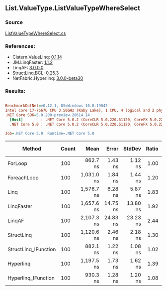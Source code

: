 ﻿## List.ValueType.ListValueTypeWhereSelect

### Source
[ListValueTypeWhereSelect.cs](../LinqBenchmarks/List/ValueType/ListValueTypeWhereSelect.cs)

### References:
- Cistern.ValueLinq: [0.1.14](https://www.nuget.org/packages/Cistern.ValueLinq/0.1.14)
- JM.LinqFaster: [1.1.2](https://www.nuget.org/packages/JM.LinqFaster/1.1.2)
- LinqAF: [3.0.0.0](https://www.nuget.org/packages/LinqAF/3.0.0.0)
- StructLinq.BCL: [0.25.3](https://www.nuget.org/packages/StructLinq.BCL/0.25.3)
- NetFabric.Hyperlinq: [3.0.0-beta30](https://www.nuget.org/packages/NetFabric.Hyperlinq/3.0.0-beta30)

### Results:
``` ini

BenchmarkDotNet=v0.12.1, OS=Windows 10.0.19042
Intel Core i7-7567U CPU 3.50GHz (Kaby Lake), 1 CPU, 4 logical and 2 physical cores
.NET Core SDK=5.0.200-preview.20614.14
  [Host]        : .NET Core 5.0.2 (CoreCLR 5.0.220.61120, CoreFX 5.0.220.61120), X64 RyuJIT
  .NET Core 5.0 : .NET Core 5.0.2 (CoreCLR 5.0.220.61120, CoreFX 5.0.220.61120), X64 RyuJIT

Job=.NET Core 5.0  Runtime=.NET Core 5.0  

```
|               Method | Count |       Mean |    Error |   StdDev | Ratio | RatioSD |  Gen 0 | Gen 1 | Gen 2 | Allocated |
|--------------------- |------ |-----------:|---------:|---------:|------:|--------:|-------:|------:|------:|----------:|
|              ForLoop |   100 |   862.7 ns |  1.43 ns |  1.12 ns |  1.00 |    0.00 |      - |     - |     - |         - |
|          ForeachLoop |   100 | 1,031.0 ns |  1.84 ns |  1.44 ns |  1.20 |    0.00 |      - |     - |     - |         - |
|                 Linq |   100 | 1,576.7 ns |  6.28 ns |  5.87 ns |  1.83 |    0.01 | 0.1335 |     - |     - |     280 B |
|           LinqFaster |   100 | 1,657.6 ns | 14.75 ns | 13.80 ns |  1.92 |    0.02 | 2.4433 |     - |     - |    5112 B |
|               LinqAF |   100 | 2,107.3 ns | 24.83 ns | 23.23 ns |  2.44 |    0.03 |      - |     - |     - |         - |
|           StructLinq |   100 | 1,120.6 ns |  2.46 ns |  2.18 ns |  1.30 |    0.00 | 0.0343 |     - |     - |      72 B |
| StructLinq_IFunction |   100 |   882.1 ns |  1.22 ns |  1.08 ns |  1.02 |    0.00 |      - |     - |     - |         - |
|            Hyperlinq |   100 | 1,197.5 ns |  1.73 ns |  1.62 ns |  1.39 |    0.00 |      - |     - |     - |         - |
|  Hyperlinq_IFunction |   100 |   930.3 ns |  1.28 ns |  1.20 ns |  1.08 |    0.00 |      - |     - |     - |         - |
